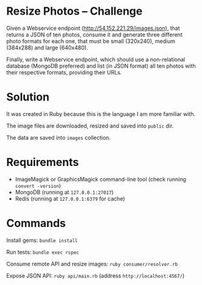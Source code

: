 # Resize Photos – Challenge

Given a Webservice endpoint (http://54.152.221.29/images.json), that returns a JSON of
ten photos, consume it and generate three different photo formats for each one, that must
be small (320x240), medium (384x288) and large (640x480).

Finally, write a Webservice endpoint, which should use a non-relational
database (MongoDB preferred) and list (in JSON format) all ten photos with their
respective formats, providing their URLs.

# Solution

It was created in Ruby because this is the language I am more familiar with.

The image files are downloaded, resized and saved into `public` dir.

The data are saved into `images` collection.

# Requirements

- ImageMagick or GraphicsMagick command-line tool (check running `convert -version`)
- MongoDB (running at `127.0.0.1:27017`)
- Redis (running at `127.0.0.1:6379` for cache)

# Commands

Install gems: `bundle install`

Run tests: `bundle exec rspec`

Consume remote API and resize images: `ruby consumer/resolver.rb`

Expose JSON API: `ruby api/main.rb` (address `http://localhost:4567/`)
